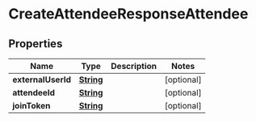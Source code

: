 

# CreateAttendeeResponseAttendee


## Properties

| Name | Type | Description | Notes |
|------------ | ------------- | ------------- | -------------|
|**externalUserId** | [**String**](String.md) |  |  [optional] |
|**attendeeId** | [**String**](String.md) |  |  [optional] |
|**joinToken** | [**String**](String.md) |  |  [optional] |



